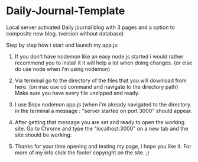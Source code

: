 # Daily-Journal-Template
Local server activated Daily journal blog with 3 pages and a option to composite new blog. (version without database)


Step by step how i start and launch my app.js:

1. If you don't have nodemon like an easy node.js started i would rather recommend you to install it it will help a lot when doing changes. (or else do use node when i'm using nodemon)

2. Via terminal go to the directory of the files that you will download from here. (on mac use cd command and navigate to the directory path) Make sure you have every file unzipped and ready.

3. I use $npx nodemon app.js (when i'm already navigated to the directory. in the terminal a message : "server started on port 3000" should appear.

4. After getting that message you are set and ready to open the working site. Go to Chrome and type the "localhost:3000" on a new tab and the site should be working.

5. Thanks for your time opening and testing my page, i hope you like it. For more of my info click the footer copyright on the site. ;)
